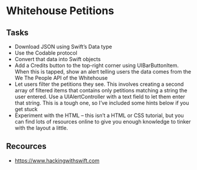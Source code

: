 # Whitehouse Petitions


## Tasks
* Download JSON using Swift’s Data type
* Use the Codable protocol 
* Convert that data into Swift objects
* Add a Credits button to the top-right corner using UIBarButtonItem. When this is tapped, show an alert telling users the data comes from the We The People API of the Whitehouse
* Let users filter the petitions they see. This involves creating a second array of filtered items that contains only petitions matching a string the user entered. Use a UIAlertController with a text field to let them enter that string. This is a tough one, so I’ve included some hints below if you get stuck
* Experiment with the HTML – this isn’t a HTML or CSS tutorial, but you can find lots of resources online to give you enough knowledge to tinker with the layout a little.



## Recources
* https://www.hackingwithswift.com
